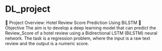 # DL_project
🧠 Project Overview: Hotel Review Score Prediction Using BiLSTM
🎯 Objective
The aim is to develop a deep learning model that can predict the Review_Score of a hotel review using a Bidirectional LSTM (BiLSTM) neural network. The task is a regression problem, where the input is a raw text review and the output is a numeric score.
